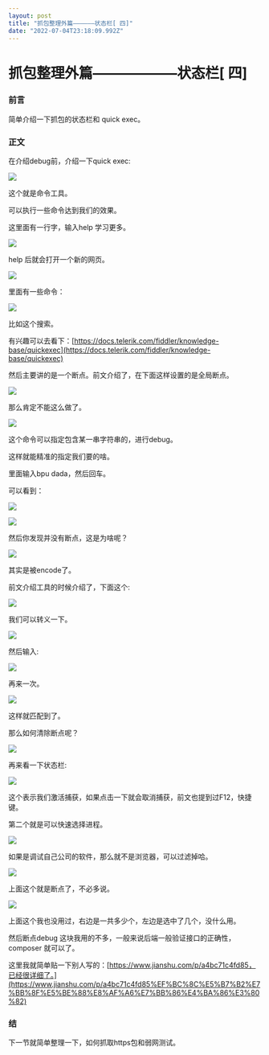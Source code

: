 ```yaml
---
layout: post
title: "抓包整理外篇——————状态栏[ 四]"
date: "2022-07-04T23:18:09.992Z"
---
```

抓包整理外篇——————状态栏\[ 四\]
=====================

### 前言

简单介绍一下抓包的状态栏和 quick exec。

### 正文

在介绍debug前，介绍一下quick exec:

![](https://img2022.cnblogs.com/blog/1289794/202207/1289794-20220705001511158-774857223.png)

这个就是命令工具。

可以执行一些命令达到我们的效果。

这里面有一行字，输入help 学习更多。

![](https://img2022.cnblogs.com/blog/1289794/202207/1289794-20220705001654438-186557756.png)

help 后就会打开一个新的网页。

![](https://img2022.cnblogs.com/blog/1289794/202207/1289794-20220705001731894-1278971000.png)

里面有一些命令：

![](https://img2022.cnblogs.com/blog/1289794/202207/1289794-20220705001939839-309845948.png)

比如这个搜索。

有兴趣可以去看下：[https://docs.telerik.com/fiddler/knowledge-base/quickexec](https://docs.telerik.com/fiddler/knowledge-base/quickexec)

然后主要讲的是一个断点。前文介绍了，在下面这样设置的是全局断点。

![](https://img2022.cnblogs.com/blog/1289794/202207/1289794-20220705002120115-767779933.png)

那么肯定不能这么做了。

![](https://img2022.cnblogs.com/blog/1289794/202207/1289794-20220705002231234-1574227990.png)

这个命令可以指定包含某一串字符串的，进行debug。

这样就能精准的指定我们要的啥。

里面输入bpu dada，然后回车。

可以看到：

![](https://img2022.cnblogs.com/blog/1289794/202207/1289794-20220705002429390-418870246.png)

![](https://img2022.cnblogs.com/blog/1289794/202207/1289794-20220705002703371-379361297.png)

然后你发现并没有断点，这是为啥呢？

![](https://img2022.cnblogs.com/blog/1289794/202207/1289794-20220705002727639-107544452.png)

其实是被encode了。

前文介绍工具的时候介绍了，下面这个:

![](https://img2022.cnblogs.com/blog/1289794/202207/1289794-20220705002821022-1618218799.png)

我们可以转义一下。

![](https://img2022.cnblogs.com/blog/1289794/202207/1289794-20220705002912340-2036350948.png)

然后输入:

![](https://img2022.cnblogs.com/blog/1289794/202207/1289794-20220705002926498-769044882.png)

再来一次。

![](https://img2022.cnblogs.com/blog/1289794/202207/1289794-20220705003009252-160140024.png)

这样就匹配到了。

那么如何清除断点呢？

![](https://img2022.cnblogs.com/blog/1289794/202207/1289794-20220705003123291-823784988.png)

再来看一下状态栏:

![](https://img2022.cnblogs.com/blog/1289794/202207/1289794-20220705003326434-1862337389.png)

这个表示我们激活捕获，如果点击一下就会取消捕获，前文也提到过F12，快捷键。

第二个就是可以快速选择进程。

![](https://img2022.cnblogs.com/blog/1289794/202207/1289794-20220705003429162-1775897757.png)

如果是调试自己公司的软件，那么就不是浏览器，可以过滤掉哈。

![](https://img2022.cnblogs.com/blog/1289794/202207/1289794-20220705003515300-22737896.png)

上面这个就是断点了，不必多说。

![](https://img2022.cnblogs.com/blog/1289794/202207/1289794-20220705003708593-336725850.png)

上面这个我也没用过，右边是一共多少个，左边是选中了几个，没什么用。

然后断点debug 这块我用的不多，一般来说后端一般验证接口的正确性，composer 就可以了。

这里我就简单贴一下别人写的：[https://www.jianshu.com/p/a4bc71c4fd85，已经很详细了。](https://www.jianshu.com/p/a4bc71c4fd85%EF%BC%8C%E5%B7%B2%E7%BB%8F%E5%BE%88%E8%AF%A6%E7%BB%86%E4%BA%86%E3%80%82)

### 结

下一节就简单整理一下，如何抓取https包和弱网测试。
